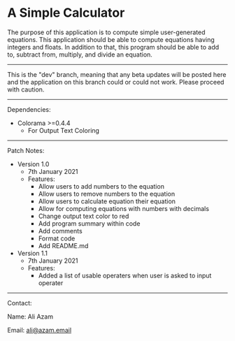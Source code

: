 **A Simple Calculator**
=============
The purpose of this application is to compute simple user-generated  equations. This application should be able to compute equations having integers and floats. In addition to that, this program should be able to add to, subtract from, multiply, and divide an equation.
___
This is the "dev" branch, meaning that any beta updates will be posted here and the application on this branch could or could not work. Please proceed with caution.
___
Dependencies:
- Colorama >=0.4.4
  - For Output Text Coloring
___
Patch Notes:

- Version 1.0 
  - 7th January 2021
  - Features:
    - Allow users to add numbers to the equation
    - Allow users to remove numbers to the equation
    - Allow users to calculate equation their equation
    - Allow for computing equations with numbers with decimals
    - Change output text color to red
    - Add program summary within code
    - Add comments
    - Format code
    - Add README.md
- Version 1.1
  - 7th January 2021
  - Features:
    - Added a list of usable operaters when user is asked to input operater
___
Contact:

Name: Ali Azam

Email: ali@azam.email
